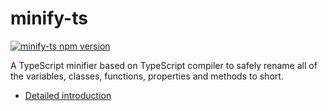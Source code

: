 # minify-ts
[![minify-ts npm version](https://img.shields.io/npm/v/minify-ts.svg?style=popout&color=blue&label=minify-ts)](https://www.npmjs.com/package/minify-ts)

A TypeScript minifier based on TypeScript compiler to safely rename all of the variables, classes, functions, properties and methods to short.
* [Detailed introduction]([index.md](https://github.com/Foreverflying/minify-ts#readme))